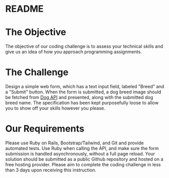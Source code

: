 # README

# The Objective

The objective of our coding challenge is to assess your technical skills and give us an idea of how you approach programming assignments.

# The Challenge

Design a simple web form, which has a text input field, labeled "Breed" and a "Submit" button. When the form is submitted, a dog breed image should be fetched from [Dog API](https://dog.ceo/dog-api/) and presented, along with the submitted dog breed name. The specification has been kept purposefully loose to allow you to show off your skills however you please.

# Our Requirements

Please use Ruby on Rails, Bootstrap/Tailwind, and Git and provide automated tests. Use Ruby when calling the API, and make sure the form submission is handled asynchronously, without a full page reload. Your solution should be submitted as a public Github repository and hosted on a free hosting provider. Please aim to complete the coding challenge in less than 3 days upon receiving this instruction.
